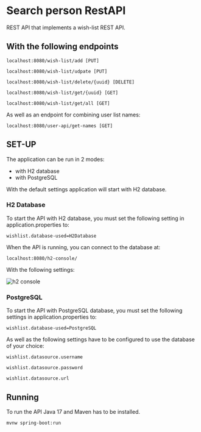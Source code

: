 # Search person RestAPI

REST API that implements a wish-list REST API.

## With the following endpoints

```
localhost:8080/wish-list/add [PUT]
```

```
localhost:8080/wish-list/udpate [PUT]
```

```
localhost:8080/wish-list/delete/{uuid} [DELETE]
```

```
localhost:8080/wish-list/get/{uuid} [GET]
```

```
localhost:8080/wish-list/get/all [GET]
```

As well as an endpoint for combining user list names:

```
localhost:8080/user-api/get-names [GET]
```

## SET-UP

The application can be run in 2 modes:

- with H2 database
- with PostgreSQL

With the default settings application will start with H2 database.

### H2 Database

To start the API with H2 database, you must set the following setting in application.properties to:

```
wishlist.database-used=H2Database
```

When the API is running, you can connect to the database at:

```
localhost:8080/h2-console/
```

With the following settings:

![h2 console](https://user-images.githubusercontent.com/21221917/170947321-92a2d745-2fa7-4f4b-bcb6-f9f14cf7108f.PNG)

### PostgreSQL

To start the API with PostgreSQL database, you must set the following settings in application.properties to:

```
wishlist.database-used=PostgreSQL
```

As well as the following settings have to be configured to use the database of your choice:

```
wishlist.datasource.username
```

```
wishlist.datasource.password
```

```
wishlist.datasource.url
```

## Running

To run the API Java 17 and Maven has to be installed.

```console
mvnw spring-boot:run
```
